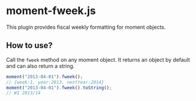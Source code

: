 # moment-fweek.js
This plugin provides fiscal weekly formatting for moment objects.

## How to use?
Call the `fweek` method on any moment object. It returns an object by default and can also return a string.
```javascript
moment("2013-04-01").fweek();
// {week:1, year:2013, nextYear:2014}
moment("2013-04-01").fweek().toString();
// W1 2013/14